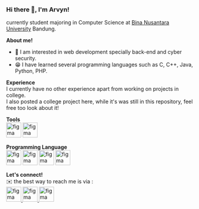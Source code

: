 ### Hi there 👋, I'm Arvyn!

currently student majoring in Computer Science at [Bina Nusantara University](https://binus.ac.id/) Bandung.

**About me!**
- 👀 I am interested in web development specially back-end and cyber security.
- 😁 I have learned several programming languages such as C, C++, Java, Python, PHP.

**Experience** <br/>
I currently have no other experience apart from working on projects in college. <br/>
I also  posted a college project here, while it's was still in this repository, feel free too look about it!

**Tools** <br/>
<a><img src="https://www.vectorlogo.zone/logos/git-scm/git-scm-icon.svg" alt="figma" width="40" height="40"/></a>
<a><img src="https://www.vectorlogo.zone/logos/mysql/mysql-official.svg" alt="figma" width="40" height="40"/></a>

**Programming Language** <br/>
<a><img src="https://www.vectorlogo.zone/logos/java/java-vertical.svg" alt="figma" width="40" height="40"/></a>
<a><img src="https://seeklogo.com/images/C/c-logo-43CE78FF9C-seeklogo.com.png" alt="figma" width="40" height="40"/></a>
<a><img src="https://www.vectorlogo.zone/logos/python/python-icon.svg" alt="figma" width="40" height="40"/></a>
<a><img src="https://www.vectorlogo.zone/logos/php/php-icon.svg" alt="figma" width="40" height="40"/></a>

**Let's connect!** <br/>
✉️ the best way to reach me is via :<br/>
<a href="mailto:arvyn.rezkyfahrezy@gmail.com" target="_blank" rel="noreferrer"> <img src="https://www.vectorlogo.zone/logos/gmail/gmail-icon.svg" alt="figma" width="40" height="40"/> </a>
<a href="https://www.linkedin.com/in/arvyn-rezky-fahrezy/" target="_blank" rel="noreferrer"> <img src="https://www.vectorlogo.zone/logos/linkedin/linkedin-tile.svg" alt="figma" width="40" height="40"/> </a>
<a href="https://www.instagram.com/arvyzf/" target="_blank" rel="noreferrer"> <img src="https://www.vectorlogo.zone/logos/instagram/instagram-icon.svg" alt="figma" width="40" height="40"/> </a>



<!--
**Arvynrf/Arvynrf** is a ✨ _special_ ✨ repository because its `README.md` (this file) appears on your GitHub profile.

Here are some ideas to get you started:

- 🔭 I’m currently working on ...
- 🌱 I’m currently learning ...
- 👯 I’m looking to collaborate on ...
- 🤔 I’m looking for help with ...
- 💬 Ask me about ...
- 📫 How to reach me: ...
- 😄 Pronouns: ...
- ⚡ Fun fact: ...
-->
